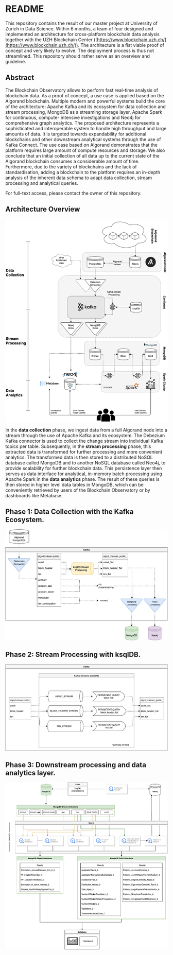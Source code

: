 # README

This repository contains the result of our master project at University of Zurich in Data Science. Within 6 months, a team of four designed and implemented an architecture for cross-platform blockchain data analysis together with the UZH Blockchain Center ([https://www.blockchain.uzh.ch/](https://www.blockchain.uzh.ch/)). The architecture is a fist viable proof of concept and very likely to evolve. The deployment process is thus not streamlined. This repository should rather serve as an overview and guideline.

## Abstract

The Blockchain Observatory allows to perform fast real-time analysis of blockchain data. As a proof of concept, a use case is applied based on the Algorand blockchain. Multiple modern and powerful systems build the core of the architecture: Apache Kafka and its ecosystem for data collection and stream processing, MongoDB as a streaming storage layer, Apache Spark for continuous, compute- intensive investigations and Neo4j for comprehensive graph analytics. The proposed architecture represents a sophisticated and interoperable system to handle high throughput and large amounts of data. It is targeted towards expandability for additional blockchains and other downstream analytical systems through the use of Kafka Connect. The use case based on Algorand demonstrates that the platform requires large amount of compute resources and storage. We also conclude that an initial collection of all data up to the current state of the Algorand blockchain consumes a considerable amount of time. Furthermore, due to the variety of blockchains and the lack of standardisation, adding a blockchain to the platform requires an in-depth analysis of the inherent data schema to adapt data collection, stream processing and analytical queries.

For full-text access, please contact the owner of this repository.

## Architecture Overview

![MAP-algorand-architecture (1)-Architecture.drawio.png](README/architecture.png)

In the **data collection** phase, we ingest data from a full Algorand node into a stream through the use of Apache Kafka and its ecosystem. The Debezium Kafka connector is used to collect the change stream into individual Kafka topics per table. Subsequently, in the **stream processing** phase, this extracted data is transformed for further processing and more convenient analytics. The transformed data is then stored to a distributed NoSQL database called MongoDB and to another NoSQL database called Neo4j, to provide scalability for further blockchain data. This persistence layer then serves as data interface for analytical, in-memory batch processing using Apache Spark in the **data analytics** phase. The result of these queries is then stored in higher level data tables in MongoDB, which can be conveniently retrieved by users of the Blockchain Observatory or by dashboards like Metabase.

## Phase 1: Data Collection with the Kafka Ecosystem.

![Phase 1: Data Collection with the Kafka Ecosystem.](README/data-collection.png)

## Phase 2: Stream Processing with ksqlDB.

![Phase 2: Stream Processing with ksqlDB.](README/stream-processing.png)

## Phase 3: Downstream processing and data analytics layer.

![Phase 3: Downstream processing and data analytics layer.](README/data-analysis.png)

